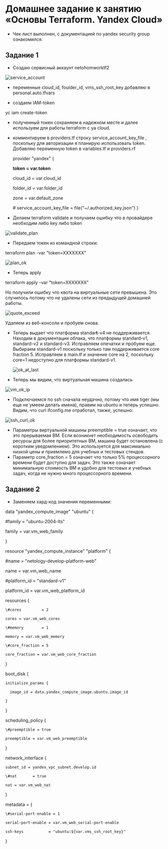 # Домашнее задание к занятию «Основы Terraform. Yandex Cloud»

* Чек лист выполнен, с документацией по yandex security group ознакомился.

## Задание 1

* Создаю сервисный аккаунт netohomworktf2

![service_account](https://github.com/A-Tagir/ter-homeworks/blob/main/02/TerrHomework2_service_acc.png)

* переменные cloud_id, foulder_id, vms_ssh_root_key добавляю в personal.auto.tfvars
  
* создаем IAM-token

yc iam create-token

* полученный токен сохраняем в надежном месте и далее используем для работы terraform с ya cloud.

* комментируем в providers.tf строку  service_account_key_file , поскольку для авторизации я планирую
  использовать token. Добавляю переменную token в variables.tf и providers.rf

  provider "yandex" {

  **token                    = var.token**

  cloud_id                 = var.cloud_id

  folder_id                = var.folder_id

  zone                     = var.default_zone

  \# service_account_key_file = file("~/.authorized_key.json")
  }

* Делаем terraform validate и получаем ошибку что в провайдере необходим либо key либо token

![validate_plan](https://github.com/A-Tagir/ter-homeworks/blob/main/02/TerrHomework2_validate.png)

* Передаем токен из командной строки:

terraform plan -var "token=XXXXXXX"

![plan_ok](https://github.com/A-Tagir/ter-homeworks/blob/main/02/TerrHomework2_plan1.png)

* Теперь apply 

terraform apply -var "token=XXXXXXX"

Но получили ошибку что квота на виртуальные сети превышена. 
Это случилось потому что не удалены сети из предыдущей домашней работы. 

![quote_exceed](https://github.com/A-Tagir/ter-homeworks/blob/main/02/TerrHomework2_apply1.png)

Удаляем из веб-консоли и пробуем снова. 

* Теперь выдает что платформа standar**t**-v4 не поддерживается. Находим в документации облака,
  что платформы standard-v1, standard-v2 и standard-v3. Исправляем опечатки и пробуем еще.
  Выбираем standard-v1 поскольку только там поддерживается core fraction 5.
  Исправляем в main.tf и значение core на 2, поскольку core=1 недоступно для платформы standard-v1.

  ![ok_at_last](https://github.com/A-Tagir/ter-homeworks/blob/main/02/TerrHomework2_apply_ok.png)

* Теперь мы видим, что виртуальная машина создалась

 ![vm_ok_ip](https://github.com/A-Tagir/ter-homeworks/blob/main/02/TerrHomework2_vm_ok.png)

* Подключаемся по ssh сначала неудачно, потому что имя tiger (мы еще не умеем делать имена), правим на ubuntu и теперь успешно.
  Видим, что curl ifconfig.me отработал, также, успешно:

 ![ssh_curl_ok](https://github.com/A-Tagir/ter-homeworks/blob/main/02/TerrHomework2_vm_ssh.png)

 * Параметры виртуальной машины preemptible = true означает, что это прерываемая ВМ. Если возникнет необходимость
  освободить ресурсы для более приоритетных ВМ, машина будет остановлена (с коротким уведомлением). Это используется
  для максимально низкой цены и приемлемо для учебных и тестовых стендов.
 * Параметр core_fraction = 5 означает что только 5% процессорного времени будет доступно для задач.
   Это также означает минимальную стоимость ВМ и удобно для тестовых и учебных задач, когда не нужно много 
   процессорного времени.

## Задание 2

* Заменяем хард-код значения переменными:

data "yandex_compute_image" "ubuntu" {

  \#family = "ubuntu-2004-lts"

  family = var.vm_web_family

}

resource "yandex_compute_instance" "platform" {

  \#name        = "netology-develop-platform-web"

  name         = var.vm_web_name

  \#platform_id = "standard-v1"

  platform_id  = var.vm_web_platform_id


  resources {

    \#cores         = 2

    cores = var.vm_web_cores

    \#memory        = 1

    memory = var.vm_web_memory

    \#core_fraction = 5

    core_fraction = var.vm_web_core_fraction

  }

  boot_disk {

    initialize_params {

      image_id = data.yandex_compute_image.ubuntu.image_id

    }

  }

  scheduling_policy {

    \#preemptible = true

    preemptible = var.vm_web_preemptible

  }

  network_interface {

    subnet_id = yandex_vpc_subnet.develop.id

    \#nat       = true

    nat = var.vm_web_nat


  }


  metadata = {

    \#serial-port-enable = 1

    serial-port-enable = var.vm_web_serial-port-enable

    ssh-keys           = "ubuntu:${var.vms_ssh_root_key}"

  }
  





